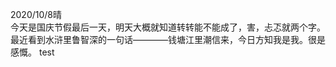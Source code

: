 2020/10/8晴  
	今天是国庆节假最后一天，明天大概就知道转转能不能成了，害，忐忑就两个字。  
	最近看到水浒里鲁智深的一句话————钱塘江里潮信来，今日方知我是我。很是感慨。
	test
